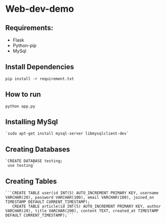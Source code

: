 # Web-dev-demo

## Requirements:
* Flask
* Python-pip
* MySql

## Install Dependencies
  `pip install -r requirement.txt`
  
  
## How to run 
   `python app.py`

## Installing MySql
    `sudo apt-get install mysql-server libmysqlclient-dev`
    
## Creating Databases
    `CREATE DATABASE testing;
     use testing`
    
## Creating Tables
    ```CREATE TABLE user(id INT(5) AUTO_INCREMENT PRIMARY KEY, username VARCHAR(20), password VARCHAR(100), email VARCHAR(100), joined_on TIMESTAMP DEFAULT CURRENT_TIMESTAMP);
       CREATE TABLE article(id INT(5) AUTO_INCREMENT PRIMARY KEY, author VARCHAR(20), title VARCHAR(200), content TEXT, created_at TIMESTAMP DEFAULT CURRENT_TIMESTAMP);```
